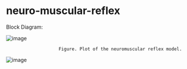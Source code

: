 # neuro-muscular-reflex







Block Diagram:


![image](https://github.com/KanNudimmud/neuro-muscular-reflex/assets/75501882/49e2f997-30eb-4c81-b6ff-e0b3e2311c69)





 
                        Figure. Plot of the neuromuscular reflex model.
![image](https://github.com/KanNudimmud/neuro-muscular-reflex/assets/75501882/1ab25a92-fff0-49e7-9b50-89531b8e6914)
